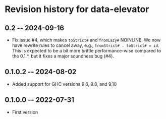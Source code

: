 # Revision history for data-elevator

## 0.2 -- 2024-09-16

* Fix issue #4, which makes `toStrict#` and `fromLazy#` NOINLINE.
  We now have rewrite rules to cancel away, e.g., `fromStrict# . toStrict# = id`.
  This is expected to be a bit more brittle performance-wise compared to the
  0.1.*, but it fixes a major soundness bug (#4).

## 0.1.0.2 -- 2024-08-02

* Added support for GHC versions 9.6, 9.8, and 9.10


## 0.1.0.0 -- 2022-07-31

* First version
